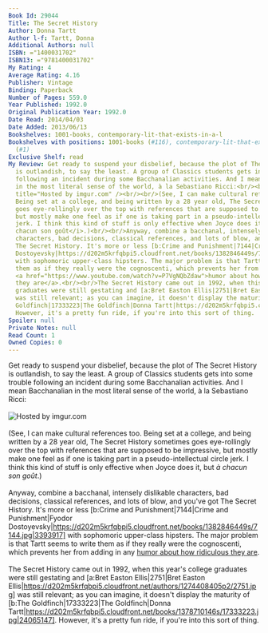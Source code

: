 ```yaml
---
Book Id: 29044
Title: The Secret History
Author: Donna Tartt
Author l-f: Tartt, Donna
Additional Authors: null
ISBN: ="1400031702"
ISBN13: ="9781400031702"
My Rating: 4
Average Rating: 4.16
Publisher: Vintage
Binding: Paperback
Number of Pages: 559.0
Year Published: 1992.0
Original Publication Year: 1992.0
Date Read: 2014/04/03
Date Added: 2013/06/13
Bookshelves: 1001-books, contemporary-lit-that-exists-in-a-l
Bookshelves with positions: 1001-books (#116), contemporary-lit-that-exists-in-a-l
  (#1)
Exclusive Shelf: read
My Review: Get ready to suspend your disbelief, because the plot of The Secret History
  is outlandish, to say the least. A group of Classics students gets into some trouble
  following an incident during some Bacchanalian activities. And I mean Bacchanalian
  in the most literal sense of the world, à la Sebastiano Ricci:<br/><br/><img src="http://i.imgur.com/c7ux1ou.jpg"
  title="Hosted by imgur.com" /><br/><br/>(See, I can make cultural references too.
  Being set at a college, and being written by a 28 year old, The Secret History sometimes
  goes eye-rollingly over the top with references that are supposed to be impressive,
  but mostly make one feel as if one is taking part in a pseudo-intellectual circle
  jerk. I think this kind of stuff is only effective when Joyce does it, but <i>à
  chacun son goût</i>.)<br/><br/>Anyway, combine a bacchanal, intensely dislikable
  characters, bad decisions, classical references, and lots of blow, and you've got
  The Secret History. It's more or less [b:Crime and Punishment|7144|Crime and Punishment|Fyodor
  Dostoyevsky|https://d202m5krfqbpi5.cloudfront.net/books/1382846449s/7144.jpg|3393917]
  with sophomoric upper-class hipsters. The major problem is that Tartt seems to write
  them as if they really were the cognoscenti, which prevents her from adding in any
  <a href="https://www.youtube.com/watch?v=P7VgNQbZdaw">humor about how ridiculous
  they are</a>.<br/><br/>The Secret History came out in 1992, when this year's college
  graduates were still gestating and [a:Bret Easton Ellis|2751|Bret Easton Ellis|https://d202m5krfqbpi5.cloudfront.net/authors/1274408405p2/2751.jpg]
  was still relevant; as you can imagine, it doesn't display the maturity of [b:The
  Goldfinch|17333223|The Goldfinch|Donna Tartt|https://d202m5krfqbpi5.cloudfront.net/books/1378710146s/17333223.jpg|24065147].
  However, it's a pretty fun ride, if you're into this sort of thing.
Spoiler: null
Private Notes: null
Read Count: 1
Owned Copies: 0
---
```


Get ready to suspend your disbelief, because the plot of The Secret History is outlandish, to say the least. A group of Classics students gets into some trouble following an incident during some Bacchanalian activities. And I mean Bacchanalian in the most literal sense of the world, à la Sebastiano Ricci:<br/><br/><img src="http://i.imgur.com/c7ux1ou.jpg" title="Hosted by imgur.com" /><br/><br/>(See, I can make cultural references too. Being set at a college, and being written by a 28 year old, The Secret History sometimes goes eye-rollingly over the top with references that are supposed to be impressive, but mostly make one feel as if one is taking part in a pseudo-intellectual circle jerk. I think this kind of stuff is only effective when Joyce does it, but <i>à chacun son goût</i>.)<br/><br/>Anyway, combine a bacchanal, intensely dislikable characters, bad decisions, classical references, and lots of blow, and you've got The Secret History. It's more or less [b:Crime and Punishment|7144|Crime and Punishment|Fyodor Dostoyevsky|https://d202m5krfqbpi5.cloudfront.net/books/1382846449s/7144.jpg|3393917] with sophomoric upper-class hipsters. The major problem is that Tartt seems to write them as if they really were the cognoscenti, which prevents her from adding in any <a href="https://www.youtube.com/watch?v=P7VgNQbZdaw">humor about how ridiculous they are</a>.<br/><br/>The Secret History came out in 1992, when this year's college graduates were still gestating and [a:Bret Easton Ellis|2751|Bret Easton Ellis|https://d202m5krfqbpi5.cloudfront.net/authors/1274408405p2/2751.jpg] was still relevant; as you can imagine, it doesn't display the maturity of [b:The Goldfinch|17333223|The Goldfinch|Donna Tartt|https://d202m5krfqbpi5.cloudfront.net/books/1378710146s/17333223.jpg|24065147]. However, it's a pretty fun ride, if you're into this sort of thing.